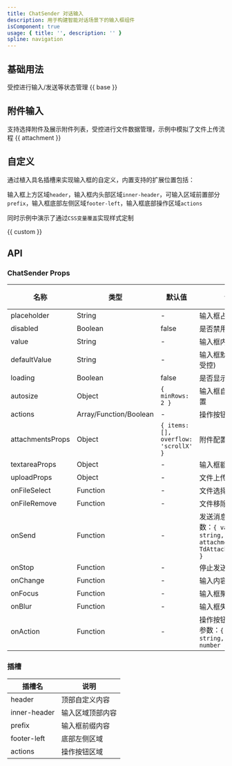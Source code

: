 ```yaml
---
title: ChatSender 对话输入
description: 用于构建智能对话场景下的输入框组件
isComponent: true
usage: { title: '', description: '' }
spline: navigation
---
```


## 基础用法

受控进行输入/发送等状态管理
{{ base }}


## 附件输入
支持选择附件及展示附件列表，受控进行文件数据管理，示例中模拟了文件上传流程
{{ attachment }}


## 自定义
通过植入具名插槽来实现输入框的自定义，内置支持的扩展位置包括：

输入框上方区域`header`，输入框内头部区域`inner-header`，可输入区域前置部分`prefix`，输入框底部左侧区域`footer-left`，输入框底部操作区域`actions`

同时示例中演示了通过`CSS变量覆盖`实现样式定制

{{ custom }}

## API
### ChatSender Props

名称 | 类型 | 默认值 | 说明 | 必传
-- | -- | -- | -- | --
placeholder | String | - | 输入框占位文本 | N
disabled | Boolean | false | 是否禁用组件 | N
value | String | - | 输入框内容(受控) | N
defaultValue | String | - | 输入框默认内容(非受控) | N
loading | Boolean | false | 是否显示加载状态 | N
autosize | Object | `{ minRows: 2 }` | 输入框自适应高度配置 | N
actions | Array/Function/Boolean | - | 操作按钮配置 | N
attachmentsProps | Object | `{ items: [], overflow: 'scrollX' }` | 附件配置 | N
textareaProps | Object | - | 输入框额外属性 | N
uploadProps | Object | - | 文件上传属性 | N
onFileSelect | Function | - | 文件选择事件 | N
onFileRemove | Function | - | 文件移除事件 | N
onSend | Function | - | 发送消息事件。参数：`{ value: string, attachments: TdAttachmentItem[] }` | N
onStop | Function | - | 停止发送事件 | N
onChange | Function | - | 输入内容变化事件 | N
onFocus | Function | - | 输入框聚焦事件 | N
onBlur | Function | - | 输入框失焦事件 | N
onAction | Function | - | 操作按钮点击事件。参数：`{ action: string, index: number }` | N

### 插槽

| 插槽名 | 说明 |
|--------|------|
| header | 顶部自定义内容 |
| inner-header | 输入区域顶部内容 |
| prefix | 输入框前缀内容 |
| footer-left | 底部左侧区域 |
| actions | 操作按钮区域 |
